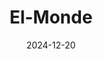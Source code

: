---  
layout: startup_page  
title: "El-Monde"  
id: "elmonde.com"  
permalink: "/elmondeelmonde.com12202024/"  
website: "https://el-monde.com/"  
funding_round: "Pre-Seed"  
funding_amount: "$200k"  
investors: "Family and friends"  
about: "El-Monde is a platform connecting private EV charger owners with drivers, enabling them to share and monetize their chargers. The platform offers a convenient charging solution for EV drivers away from home and a new revenue stream for small businesses. El-Monde provides real-time charging station information and installation services."  
markets: "EV Charging, Fintech, Technology, Information and Internet"  
hq: "San Francisco, California, United States"  
founded_year: "2024"  
linkedin: "https://www.linkedin.com/company/el-monde"  
twitter: ""  
instagram: ""  
facebook: ""  
crunchbase: "https://www.crunchbase.com/organization/el-monde?utm_source=linkedin&utm_medium=referral&utm_campaign=linkedin_companies&utm_content=profile_cta_anon&trk=funding_crunchbase"  
pitchbook: ""  

date_display: "20-Dec-2024"  
date: "2024-12-20"

# SEO Optimization  
meta_title: "El-Monde - Pre-Seed Funding ($200k)"  
meta_description: "El-Monde, El-Monde is a platform connecting private EV charger owners with drivers, enabling them to share and monetize their chargers. The platform offers a co..."  
meta_keywords: "El-Monde, EV Charging, Fintech, Technology, Information and Internet, Pre-Seed funding"  
canonical_url: "https://startup.projectstartups.com/elmondeelmonde.com12202024/"  
---
